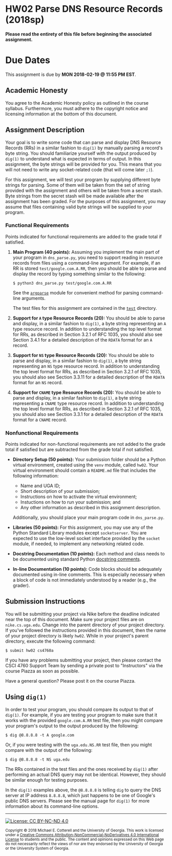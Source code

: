 
# HW02 Parse DNS Resource Records (2018sp)

**Please read the entirety of this file before
beginning the associated assignment.** 

# Due Dates

This assignment is due by **MON 2018-02-19 @ 11:55 PM EST**. 

## Academic Honesty

You agree to the Academic Honesty policy as outlined in the course syllabus. 
Furthermore, you must adhere to the copyright notice and licensing information 
at the bottom of this document.

## Assignment Description

Your goal is to write some code that can parse and display DNS Resource Records
(RRs) in a similar fashion to `dig(1)` by manually parsing a record's byte
string. You should familiarize yourself with the output produced by `dig(1)` 
to understand what is expected in terms of output. In this assignment, the byte
strings will be provided for you. This means that you will not need to write any
socket-related code (that will come later `;)`).

For this assignment, we will test your program by supplying different byte strings
for parsing. Some of them will be taken from the set of string provided with the
assignment and others will be taken from a secret stash. Byte strings from the
secret stash will be made available after the assignment has been graded. For
the purposes of this assignment, you may assume that files containing valid 
byte strings will be supplied to your program.

### Functional Requirements

Points indicated for functional requirements are added to the grade total
if satisfied. 

1. **Main Program (40 points):** Assuming you implement the main part of your 
   program in `dns_parse.py`, you need to support reading in resource records
   from files using a command-line argument. For example, if an RR is stored
   `test/google.com.A.RR`, then you should be able to parse and display the record by
   typing something similar to the following:

   ```
   $ python3 dns_parse.py test/google.com.A.RR
   ```
   See the [`argparse`](https://docs.python.org/3/library/argparse.html) module
   for convenient method for parsing command-line arguments.

   The test files for this assignment are contained in the [`test`](test/)
   directory. 

2. **Support for `A` type Resource Records (20):** You should be able to parse
   and display, in a similar fashion to `dig(1)`, a byte string representing an
   `A` type resource record. In addition to understanding the top level format
   for RRs, as described in Section 3.2.1 of RFC 1035, you should also see 
   Section 3.4.1 for a detailed description of the `RDATA` format for an `A` 
   record.

3. **Support for `NS` type Resource Records (20):** You should be able to parse
   and display, in a similar fashion to `dig(1)`, a byte string representing an 
   `NS` type resource record. In addition to understanding the top level format
   for RRs, as described in Section 3.2.1 of RFC 1035, you should also see 
   Section 3.3.11 for a detailed description of the `RDATA` format for an `NS` 
   record.

4. **Support for `CNAME` type Resource Records (20):** You should be able to parse
   and display, in a similar fashion to `dig(1)`, a byte string representing a 
   `CNAME` type resource record. In addition to understanding the top level format
   for RRs, as described in Section 3.2.1 of RFC 1035, you should also see 
   Section 3.3.1 for a detailed description of the `RDATA` format for a `CNAME` 
   record.

### Nonfunctional Requirements 

Points indicated for non-functional requirements are not added to the grade total
if satisfied but are subtracted from the grade total if not satisfied.

* **Directory Setup (50 points):** Your submission folder should be a Python
  virtual environment, created using the `venv` module, called `hw02`.
  Your virtual environment should contain a `README.md` file that includes
  the following information:
  * Name and UGA ID;
  * Short description of your submission;
  * Instructions on how to activate the virtual environment;
  * Instuctions on how to run your submission; and
  * Any other information as described in this assignment description. 

  Additionally, you should place your main program code in `dns_parse.py`.

* **Libraries (50 points):** For this assignment, you may use any of the Python
  Standard Library modules except `socketserver`. You are expected to use the
  low-level socket interface provided by the `socket` module, if needed, to 
  implement any networking related code. 

* **Docstring Documentation (10 points):** Each method and class needs to be documented
  using standard Python [docstring comments](https://www.python.org/dev/peps/pep-0257/).

* **In-line Documentation (10 points):** Code blocks should be adequately documented
  using in-line comments. This is especially necessary when a block of code
  is not immediately understood by a reader (e.g., the grader).

## Submission Instructions

You will be submitting your project via Nike before the deadline indicated
near the top of this document. Make sure your project files are on 
`nike.cs.uga.edu`. Change into the parent directory of your project directory. 
If you've followed the instructions provided in this document, then the name 
of your project directory is likely `hw02`. 
While in your project's parent directory, execute the following command: 
```
$ submit hw02 cs4760a
```

If you have any problems submitting your project, then please contact the CSCI
4760 Support Team by sending a private post to "Instructors" via the course 
Piazza as soon as possible. 

Have a general question? Please post it on the course Piazza.

## Using `dig(1)`

In order to test your program, you should compare its output to that of 
`dig(1)`. For example, if you are testing your program to make sure that it
works with the provided `google.com.A.RR` test file, then you might compare
your program's output to the output produced by the following:
```
$ dig @8.8.8.8 -t A google.com
```
Or, if you were testing with the `uga.edu.NS.RR` test file, then you might
compare with the output of the following:
```
$ dig @8.8.8.8 -t NS uga.edu
```
The RRs contained in the test files and the ones received by `dig(1)` after
performing an actual DNS query may not be identical. However, they should be
similar enough for testing purposes. 

In the `dig(1)` examples above, the `@8.8.8.8` is telling `dig` to query the
DNS server at IP address `8.8.8.8`, which just happens to be one of Google's 
public DNS servers. Please see the manual page for `dig(1)` for more information
about its command-line options.

<hr/>

[![License: CC BY-NC-ND 4.0](https://img.shields.io/badge/License-CC%20BY--NC--ND%204.0-lightgrey.svg)](http://creativecommons.org/licenses/by-nc-nd/4.0/)

<small>
Copyright &copy; 2018 Michael E. Cotterell and the University of Georgia.
This work is licensed under a <a rel="license" href="http://creativecommons.org/licenses/by-nc-nd/4.0/">Creative Commons Attribution-NonCommercial-NoDerivatives 4.0 International License</a> to students and the public.
The content and opinions expressed on this Web page do not necessarily reflect the views of nor are they endorsed by the University of Georgia or the University System of Georgia.
</small>

